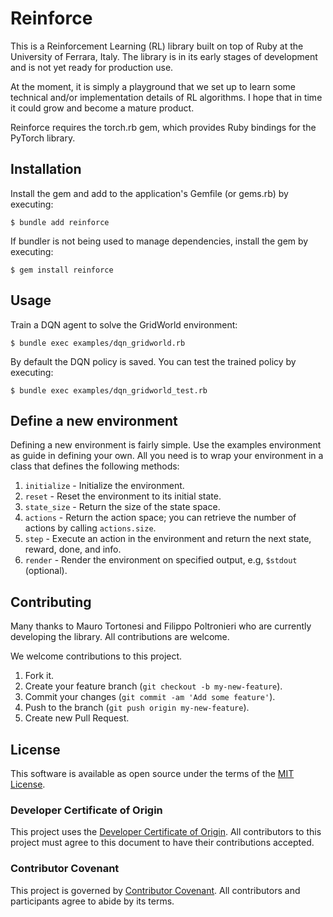 # Reinforce

This is a Reinforcement Learning (RL) library built on top of Ruby at the University of Ferrara, Italy. 
The library is in its early stages of development and is not yet ready for production use. 

At the moment, it is simply a playground that we set up to learn some technical and/or implementation details of RL algorithms. I hope that in time it could grow and become a mature product.

Reinforce requires the torch.rb gem, which provides Ruby bindings for the PyTorch library. 


## Installation

Install the gem and add to the application's Gemfile (or gems.rb) by executing:

    $ bundle add reinforce

If bundler is not being used to manage dependencies, install the gem by executing:

    $ gem install reinforce


## Usage

Train a DQN agent to solve the GridWorld environment:
    
    $ bundle exec examples/dqn_gridworld.rb

By default the DQN policy is saved. You can test the trained policy by executing:

    $ bundle exec examples/dqn_gridworld_test.rb

## Define a new environment

Defining a new environment is fairly simple. Use the examples environment as guide in defining your own.
All you need is to wrap your environment in a class that defines the following methods:
1. `initialize` - Initialize the environment.
2. `reset` - Reset the environment to its initial state.
3. `state_size` - Return the size of the state space.
4. `actions` - Return the action space; you can retrieve the number of actions by calling `actions.size`.
5. `step` - Execute an action in the environment and return the next state, reward, done, and info.
6. `render` - Render the environment on specified output, e.g, `$stdout` (optional).

## Contributing

Many thanks to Mauro Tortonesi and Filippo Poltronieri who are currently developing the library.
All contributions are welcome.

We welcome contributions to this project.

1.  Fork it.
2.  Create your feature branch (`git checkout -b my-new-feature`).
3.  Commit your changes (`git commit -am 'Add some feature'`).
4.  Push to the branch (`git push origin my-new-feature`).
5.  Create new Pull Request.

## License

This software is available as open source under the terms of the [MIT License](https://opensource.org/licenses/MIT).

### Developer Certificate of Origin

This project uses the [Developer Certificate of Origin](https://developercertificate.org/). All contributors to this project must agree to this document to have their contributions accepted.

### Contributor Covenant

This project is governed by [Contributor Covenant](https://www.contributor-covenant.org/). All contributors and participants agree to abide by its terms.


